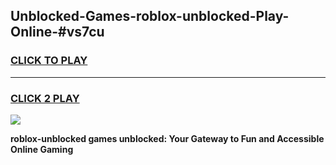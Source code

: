 
## Unblocked-Games-roblox-unblocked-Play-Online-#vs7cu
<h3>
<a href="https://premium.freeplayer.one?title=roblox-unblocked&ref=27F">CLICK TO PLAY</a></h3>
<hr>

<h3>
<a href="https://premium.freeplayer.one?title=roblox-unblocked&ref=27F">CLICK 2 PLAY</a>
  
</h3>

<a href="https://premium.freeplayer.one?title=roblox-unblocked&ref=27F"><img src="https://clearcache.store/games.png"></a>


**roblox-unblocked games unblocked: Your Gateway to Fun and Accessible Online Gaming**
